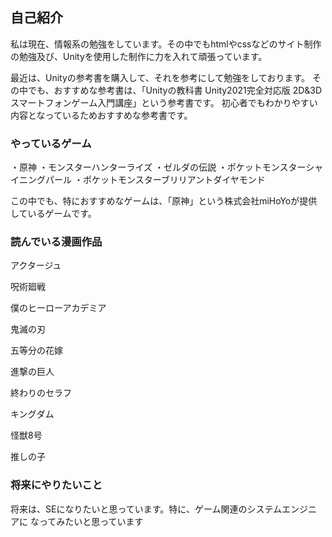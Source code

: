 ## 自己紹介

私は現在、情報系の勉強をしています。その中でもhtmlやcssなどのサイト制作の勉強及び、Unityを使用した制作に力を入れて頑張っています。

最近は、Unityの参考書を購入して、それを参考にして勉強をしております。
その中でも、おすすめな参考書は、「Unityの教科書 Unity2021完全対応版 2D&3Dスマートフォンゲーム入門講座」という参考書です。
初心者でもわかりやすい内容となっているためおすすめな参考書です。

### やっているゲーム

・原神
・モンスターハンターライズ
・ゼルダの伝説
・ポケットモンスターシャイニングパール
・ポケットモンスターブリリアントダイヤモンド

この中でも、特におすすめなゲームは、「原神」という株式会社miHoYoが提供しているゲームです。

### 読んでいる漫画作品
アクタージュ

呪術廻戦

僕のヒーローアカデミア

鬼滅の刃

五等分の花嫁

進撃の巨人

終わりのセラフ

キングダム

怪獣8号

推しの子

### 将来にやりたいこと

将来は、SEになりたいと思っています。特に、ゲーム関連のシステムエンジニアに
なってみたいと思っています
